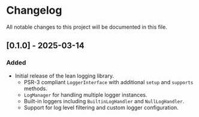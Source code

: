 # Changelog

All notable changes to this project will be documented in this file.

## [0.1.0] - 2025-03-14

### Added
- Initial release of the lean logging library.
  - PSR-3 compliant `LoggerInterface` with additional `setup` and `supports` methods.
  - `LogManager` for handling multiple logger instances.
  - Built-in loggers including `BuiltinLogHandler` and `NullLogHandler`.
  - Support for log level filtering and custom logger configuration.
